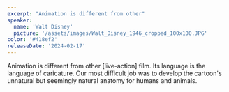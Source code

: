 ```yaml
---
excerpt: "Animation is different from other"
speaker:
  name: 'Walt Disney'
  picture: '/assets/images/Walt_Disney_1946_cropped_100x100.JPG'
color: '#418ef2'
releaseDate: '2024-02-17'
---
```

Animation is different from other [live-action] film. Its language is the language of caricature. Our most difficult job was to develop the cartoon's unnatural but seemingly natural anatomy for humans and animals.